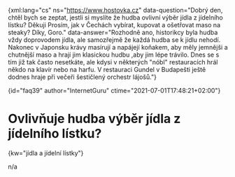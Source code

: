 
{xml:lang="cs" ns="https://www.hostovka.cz" data-question="Dobrý den, chtěl bych se zeptat, jestli si myslíte že hudba ovlivní výběr jídla z jídelního lístku? Děkuji Prosím, jak v Čechách vybírat, kupovat a ošetřovat maso na steaky? Díky, Goro." data-answer="Rozhodně ano, historikcy byla hudba vždy doprovodem jídla, ale samozřejmě že každá hudba se k jídlu nehodí. Nakonec v Japonsku krávy masírují a napájejí koňakem, aby měly jemnějši a chutnější maso a hrají jim klasickou hudbu ,aby jim lépe trávilo. Dnes se s tím již tak často nesetkáte, ale kdysi v některých "nóbl" restauracích hrál někdo na klavír nebo na harfu. V restauraci Gundel v Budapešti ještě dodnes hraje při večeři šestičlený orchestr lájošů."}

{id="faq39" author="InternetGuru" ctime="2021-07-01T17:48:21+02:00"}

# Ovlivňuje hudba výběr jídla z jídelního lístku?

{kw="jídla a jídelní lístky"}

n/a

